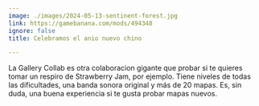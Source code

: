 ```yaml
---
image: ./images/2024-05-13-sentinent-forest.jpg
link: https://gamebanana.com/mods/494348
ignore: false
title: Celebramos el anio nuevo chino

---
```

  
La Gallery Collab es otra colaboracion gigante que probar si te quieres tomar un respiro de Strawberry Jam, por ejemplo. Tiene niveles de todas las dificultades, una banda sonora original y más de 20 mapas. Es, sin duda, una buena experiencia si te gusta probar mapas nuevos.
